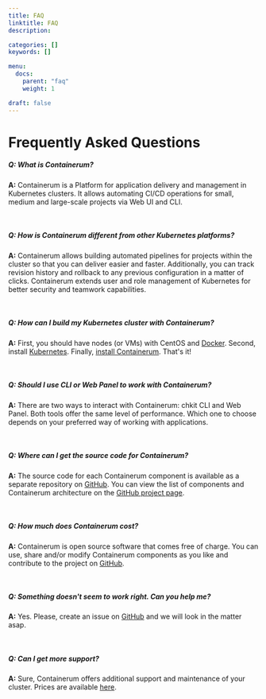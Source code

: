 ```yaml
---
title: FAQ
linktitle: FAQ
description:

categories: []
keywords: []

menu:
  docs:
    parent: "faq"
    weight: 1

draft: false
---
```


# Frequently Asked Questions

##### **Q:** What is Containerum?

**A:** Containerum is a Platform for application delivery and management in Kubernetes clusters. It allows automating CI/CD operations for small, medium and large-scale projects via Web UI and CLI.

</br>

##### **Q:** How is Containerum different from other Kubernetes platforms?

**A:** Containerum allows building automated pipelines for projects within the cluster so that you can deliver easier and faster. Additionally, you can track revision history and rollback to any previous configuration in a matter of clicks. Containerum extends user and role management of Kubernetes for better security and teamwork capabilities.

</br>

##### **Q:** How can I build my Kubernetes cluster with Containerum?

**A:** First, you should have nodes (or VMs) with CentOS and [Docker](/kubernetes/prerequisites). Second, install [Kubernetes](/kubernetes/). Finally, [install Containerum](/platform/installation). That's it!

</br>

##### **Q:** Should I use CLI or Web Panel to work with Containerum?

**A:** There are two ways to interact with Containerum: chkit CLI and Web Panel. Both tools offer the same level of performance. Which one to choose depends on your preferred way of working with applications.

</br>

##### **Q:** Where can I get the source code for Containerum?

**A:** The source code for each Containerum component is available as a separate repository on [GitHub](github.com/containerum/). You can view the list of components and Containerum architecture on the [GitHub project page](github.com/containerum/containerum).

</br>

##### **Q:** How much does Containerum cost?

**A:** Containerum is open source software that comes free of charge. You can use, share and/or modify Containerum components as you like and contribute to the project on [GitHub](GitHub.com/containerum/containerum).

</br>

##### **Q:** Something doesn't seem to work right. Can you help me?

**A:** Yes. Please, create an issue on [GitHub](GitHub.com/containerum/containerum) and we will look in the matter asap.

</br>

##### **Q:** Can I get more support?

**A:** Sure, Containerum offers additional support and maintenance of your cluster. Prices are available [here](https://containerum.com/consulting/).
